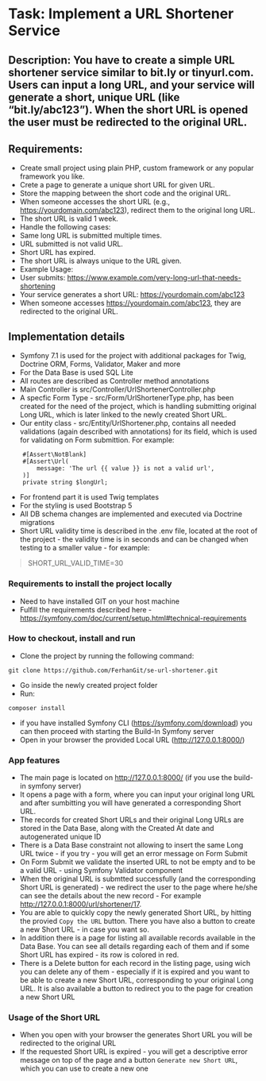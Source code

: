 # Task: Implement a URL Shortener Service

## Description: You have to create a simple URL shortener service similar to bit.ly or tinyurl.com. Users can input a long URL, and your service will generate a short, unique URL (like “bit.ly/abc123”). When the short URL is opened the user must be redirected to the original URL.

## Requirements:
- Create small project using plain PHP, custom framework or any popular framework you like.
- Crete a page to generate a unique short URL for given URL. 
- Store the mapping between the short code and the original URL.
- When someone accesses the short URL (e.g., https://yourdomain.com/abc123), redirect them to the original long URL.
- The short URL is valid 1 week.
- Handle the following cases:
- Same long URL is submitted multiple times.
- URL submitted is not valid URL.
- Short URL has expired.
- The short URL is always unique to the URL given.
- Example Usage:
- User submits: https://www.example.com/very-long-url-that-needs-shortening
- Your service generates a short URL: https://yourdomain.com/abc123
- When someone accesses https://yourdomain.com/abc123, they are redirected to the original URL.


## Implementation details
- Symfony 7.1 is used for the project with additional packages for Twig, Doctrine ORM, Forms, Validator, Maker and more
- For the Data Base is used SQL Lite
- All routes are described as Controller method annotations
- Main Controller is src/Controller/UrlShortenerController.php
- A specfic Form Type - src/Form/UrlShortenerType.php, has been created for the need of the project, which is handling submitting original Long URL, which is later linked to the newly created Short URL.
- Our entity class - src/Entity/UrlShortener.php, contains all needed validations (again described with annotations) for its field, which is used for validating on Form submittion.
For example: 
```#[ORM\Column(length: 255, unique: true)]
    #[Assert\NotBlank]
    #[Assert\Url(
        message: 'The url {{ value }} is not a valid url',
    )]
    private string $longUrl;
```
- For frontend part it is used Twig templates
- For the styling is used Bootstrap 5
- All DB schema changes are implemented and executed via Doctrine migrations
- Short URL validity time is described in the .env file, located at the root of the project - the validity time is in seconds and can be changed when testing to a smaller value - for example:
>SHORT_URL_VALID_TIME=30

### Requirements to install the project locally 
- Need to have installed GIT on your host machine
- Fulfill the requirements described here - https://symfony.com/doc/current/setup.html#technical-requirements
 
### How to checkout, install and run
- Clone the project by running the following command:
```
git clone https://github.com/FerhanGit/se-url-shortener.git
```
- Go inside the newly created project folder
- Run:
```
composer install
```
- if you have installed Symfony CLI (https://symfony.com/download) you can then proceed with starting the Build-In Symfony server
- Open in your browser the provided Local URL (http://127.0.0.1:8000/)

### App features
- The main page is located on http://127.0.0.1:8000/ (if you use the build-in symfony server)
- It opens a page with a form, where you can input your original long URL and after sumbitting you will have generated a corresponding Short URL.
- The records for created Short URLs and their original Long URLs are stored in the Data Base, along with the Created At date and autogenerated unique ID
- There is a Data Base constraint not allowing to insert the same Long URL twice - if you try - you will get an error message on Form Submit
- On Form Submit we validate the inserted URL to not be empty and to be a valid URL - using Symfony Validator component
- When the original URL is submtted successfully (and the corresponding Short URL is generated) - we redirect the user to the page where he/she can see the details about the new record - For example http://127.0.0.1:8000/url/shortener/17. 
- You are able to quickly copy the newly generated Short URL, by hitting the provied `Copy the URL` button. There you have also a button to create a new Short URL - in case you want so.
- In addition there is a page for listing all available records available in the Data Base. You can see all details regarding each of them and if some Short URL has expired - its row is colored in red.
- There is a Delete button for each record in the listing page, using wich you can delete any of them - especially if it is expired and you want to be able to create a new Short URL, corresponding to your original Long URL. It is also available a button to redirect you to the page for creation a new Short URL

### Usage of the Short URL
- When you open with your browser the generates Short URL you will be redirected to the original URL
- If the requested Short URL is expired - you will get a descriptive error message on top of the page and a button `Generate new Short URL`, which you can use to create a new one

